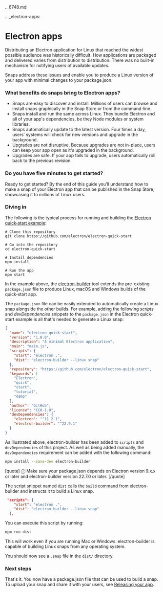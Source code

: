 .. 6748.md

.. _electron-apps:

# Electron apps

Distributing an Electron application for Linux that reached the widest possible audience was historically difficult. How applications are packaged and delivered varies from distribution to distribution. There was no built-in mechanism for notifying users of available updates.

Snaps address these issues and enable you to produce a Linux version of your app with minimal changes to your package.json.

### What benefits do snaps bring to Electron apps?

* Snaps are easy to discover and install. Millions of users can browse and install snaps graphically in the Snap Store or from the command-line.
* Snaps install and run the same across Linux. They bundle Electron and all of your app's dependencies, be they Node modules or system libraries.
* Snaps automatically update to the latest version. Four times a day, users' systems will check for new versions and upgrade in the background.
* Upgrades are not disruptive. Because upgrades are not in-place, users can keep your app open as it's upgraded in the background.
* Upgrades are safe. If your app fails to upgrade, users automatically roll back to the previous revision.

### Do you have five minutes to get started?

Ready to get started? By the end of this guide you'll understand how to make a snap of your Electron app that can be published in the Snap Store, showcasing it to millions of Linux users.

### Diving in

The following is the typical process for running and building the [Electron quick-start example](https://github.com/electron/electron-quick-start):

```
# Clone this repository
git clone https://github.com/electron/electron-quick-start

# Go into the repository
cd electron-quick-start

# Install dependencies
npm install

# Run the app
npm start
```
In the example above, the [electron-builder](https://www.electron.build/) tool extends the pre-existing `package.json` file to produce Linux, macOS and Windows builds of the quick-start app.

The `package.json` file can be easily extended to automatically create a Linux snap alongside the other builds. For example, adding the following _scripts_ and _devDependencies_ snippets  to the `package.json` in the Electron quick-start example is all that's needed to generate a Linux snap:

```json
{
  "name": "electron-quick-start",
  "version": "1.0.0",
  "description": "A minimal Electron application",
  "main": "main.js",
  "scripts": {
    "start": "electron .",
    "dist": "electron-builder --linux snap"
  },
  "repository": "https://github.com/electron/electron-quick-start",
  "keywords": [
    "Electron",
    "quick",
    "start",
    "tutorial",
    "demo"
  ],
  "author": "GitHub",
  "license": "CC0-1.0",
  "devDependencies": {
    "electron": "^11.2.1",
    "electron-builder": "^22.9.1"
  }
}
```

As illustrated above, electron-builder has been added to `scripts` and `devDependencies` of this project. As well as being added manually, the `devDependencies` requirement can be added with the following command:

```bash
npm install --save-dev electron-builder
```
[quote]
ⓘ Make sure your package.json depends on Electron version 9.x.x or later and electron-builder version 22.7.0 or later.
[/quote]

The script snippet named `dist` calls the `build` command from electron-builder and instructs it to build a Linux snap.

```json
 "scripts": {
    "start": "electron .",
    "dist": "electron-builder --linux snap"
  },
```

You can execute this script by running:

```bash
npm run dist
```
This will work even if you are running Mac or Windows. electron-builder is capable of building Linux snaps from any operating system.

You should now see a `.snap` file in the `dist/` directory.

### Next steps

That's it. You now have a package.json file that can be used to build a snap. To upload your snap and share it with your users, see [Releasing your app](releasing-your-app.md).